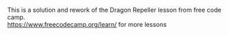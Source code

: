 This is a solution and rework of the Dragon Repeller lesson from free code camp. <br />
https://www.freecodecamp.org/learn/ for more lessons
